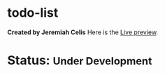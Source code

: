 # todo-list
<b>Created by Jeremiah Celis</b>
Here is the <a href="https://canlascelis.github.io/todo-list/">Live preview<a/>.
# Status: <small>Under Development </small>

